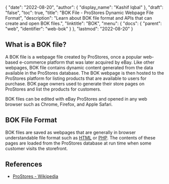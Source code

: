{
  "date": "2022-08-20",
  "author": {
    "display_name": "Kashif Iqbal"
  },
  "draft": "false",
  "toc": true,
  "title": "BOK File - ProStores Dynamic Webpage File Format",
  "description": "Learn about BOK file format and APIs that can create and open BOK files.",
  "linktitle": "BOK",
  "menu": {
    "docs": {
      "parent": "web",
      "identifier": "web-bok"
    }
  },
  "lastmod": "2022-08-20"
}

## What is a BOK file?

A BOK file is a webpage file created by ProStores, once a popular web-based e-commerce platform that was later acquired by eBay. Like other webpages, BOK file contains dynamic content generated from the data available in the ProStores database. The BOK webpage is then hosted to the ProStores platform for listing products that are available to users for purchase. BOK page owners used to generate their store pages on ProStores and list the products for customers.

BOK files can be edited with eBay ProStores and opened in any web browser such as Chrome, Firefox, and Apple Safari.

## BOK File Format

BOK files are saved as webpages that are generally in browser understandable file format such as [HTML](/web/html/) or [PHP](/programming/php/). The contents of these pages are loaded from the ProStores database at run time when some customer visits the storefront.

## References

* [ProStores - Wikipedia](https://en.wikipedia.org/wiki/ProStores)
